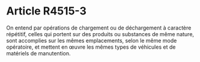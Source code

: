 # Article R4515-3

  
On entend par opérations de chargement ou de déchargement à caractère répétitif, celles qui portent sur des produits ou substances de même nature, sont accomplies sur les mêmes emplacements, selon le même mode opératoire, et mettent en œuvre les mêmes types de véhicules et de matériels de manutention.